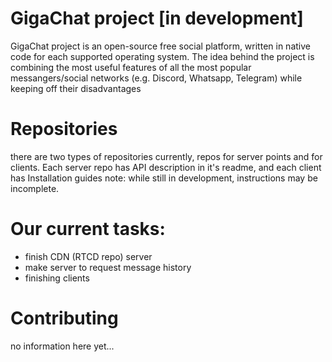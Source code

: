 # GigaChat project [in development]
GigaChat project is an open-source free social platform, written in native code for each supported operating system. The idea behind the project is combining the most useful features of all the most popular messangers/social networks (e.g. Discord, Whatsapp, Telegram) while keeping off their disadvantages

# Repositories
there are two types of repositories currently, repos for server points and for clients. Each server repo has API description in it's readme, and each client has Installation guides
note: while still in development, instructions may be incomplete.

# Our current tasks:
* finish CDN (RTCD repo) server
* make server to request message history
* finishing clients

# Contributing
no information here yet...
